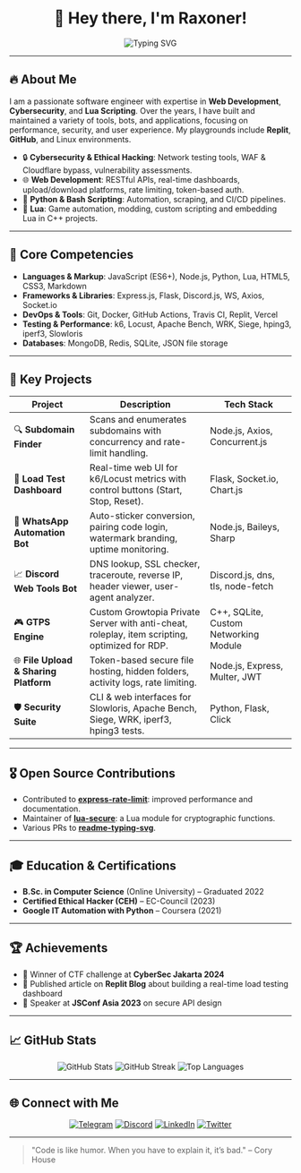 <h1 align="center">👋 Hey there, I'm Raxoner!</h1>
<p align="center">
  <img src="https://readme-typing-svg.herokuapp.com/?center=true&width=600&lines=Cybersecurity+Enthusiast;Fullstack+Web+Developer;Lua+Scripting+Expert;Open+Source+Advocate" alt="Typing SVG" />
</p>

---

## 🔥 About Me

I am a passionate software engineer with expertise in **Web Development**, **Cybersecurity**, and **Lua Scripting**. Over the years, I have built and maintained a variety of tools, bots, and applications, focusing on performance, security, and user experience. My playgrounds include **Replit**, **GitHub**, and Linux environments.

- 🔒 **Cybersecurity & Ethical Hacking**: Network testing tools, WAF & Cloudflare bypass, vulnerability assessments.
- 🌐 **Web Development**: RESTful APIs, real-time dashboards, upload/download platforms, rate limiting, token-based auth.
- 🐍 **Python & Bash Scripting**: Automation, scraping, and CI/CD pipelines.
- 📜 **Lua**: Game automation, modding, custom scripting and embedding Lua in C++ projects.

---

## 🚀 Core Competencies

- **Languages & Markup**: JavaScript (ES6+), Node.js, Python, Lua, HTML5, CSS3, Markdown
- **Frameworks & Libraries**: Express.js, Flask, Discord.js, WS, Axios, Socket.io
- **DevOps & Tools**: Git, Docker, GitHub Actions, Travis CI, Replit, Vercel
- **Testing & Performance**: k6, Locust, Apache Bench, WRK, Siege, hping3, iperf3, Slowloris
- **Databases**: MongoDB, Redis, SQLite, JSON file storage

---

## 📂 Key Projects

| Project                                     | Description                                                                                      | Tech Stack                              |
|---------------------------------------------|--------------------------------------------------------------------------------------------------|-----------------------------------------|
| 🔍 **Subdomain Finder**                     | Scans and enumerates subdomains with concurrency and rate-limit handling.                        | Node.js, Axios, Concurrent.js           |
| 🚀 **Load Test Dashboard**                  | Real-time web UI for k6/Locust metrics with control buttons (Start, Stop, Reset).               | Flask, Socket.io, Chart.js              |
| 🤖 **WhatsApp Automation Bot**              | Auto-sticker conversion, pairing code login, watermark branding, uptime monitoring.              | Node.js, Baileys, Sharp                 |
| 📈 **Discord Web Tools Bot**                | DNS lookup, SSL checker, traceroute, reverse IP, header viewer, user-agent analyzer.            | Discord.js, dns, tls, node-fetch        |
| 🎮 **GTPS Engine**                          | Custom Growtopia Private Server with anti-cheat, roleplay, item scripting, optimized for RDP.   | C++, SQLite, Custom Networking Module  |
| 🌐 **File Upload & Sharing Platform**       | Token-based secure file hosting, hidden folders, activity logs, rate limiting.                  | Node.js, Express, Multer, JWT           |
| 🛡️ **Security Suite**                       | CLI & web interfaces for Slowloris, Apache Bench, Siege, WRK, iperf3, hping3 tests.             | Python, Flask, Click                    |

---

## 🎖️ Open Source Contributions

- Contributed to **[express-rate-limit](https://github.com/expressjs/express-rate-limit)**: improved performance and documentation.
- Maintainer of **[lua-secure](https://github.com/raxoner/lua-secure)**: a Lua module for cryptographic functions.
- Various PRs to **[readme-typing-svg](https://github.com/DenverCoder1/readme-typing-svg)**.

---

## 🎓 Education & Certifications

- **B.Sc. in Computer Science** (Online University) – Graduated 2022
- **Certified Ethical Hacker (CEH)** – EC-Council (2023)
- **Google IT Automation with Python** – Coursera (2021)

---

## 🏆 Achievements

- 🥇 Winner of CTF challenge at **CyberSec Jakarta 2024**
- 📜 Published article on **Replit Blog** about building a real-time load testing dashboard
- 📢 Speaker at **JSConf Asia 2023** on secure API design

---

## 📈 GitHub Stats

<p align="center">
  <img src="https://github-readme-stats.vercel.app/api?username=raxoner&show_icons=true&theme=tokyonight&count_private=true" alt="GitHub Stats" />
  <img src="https://github-readme-streak-stats.herokuapp.com/?user=raxoner&theme=tokyonight" alt="GitHub Streak" />
  <img src="https://github-readme-stats.vercel.app/api/top-langs/?username=raxoner&layout=compact&theme=tokyonight" alt="Top Languages" />
</p>

---

## 🌐 Connect with Me

<p align="center">
  <a href="https://t.me/ShinzuXjack"><img src="https://img.shields.io/badge/Telegram-Brand-26A5E4?style=flat&logo=telegram&logoColor=white" alt="Telegram" /></a>
  <a href="https://discord.gg/EJkYJMt337"><img src="https://img.shields.io/badge/Discord-7289DA?style=flat&logo=discord&logoColor=white" alt="Discord" /></a>
  <a href="https://linkedin.com/in/raxoner"><img src="https://img.shields.io/badge/LinkedIn-0077B5?style=flat&logo=linkedin&logoColor=white" alt="LinkedIn" /></a>
  <a href="https://twitter.com/"><img src="https://img.shields.io/badge/Twitter-1DA1F2?style=flat&logo=twitter&logoColor=white" alt="Twitter" /></a>
</p>

---

> "Code is like humor. When you have to explain it, it’s bad." – Cory House

